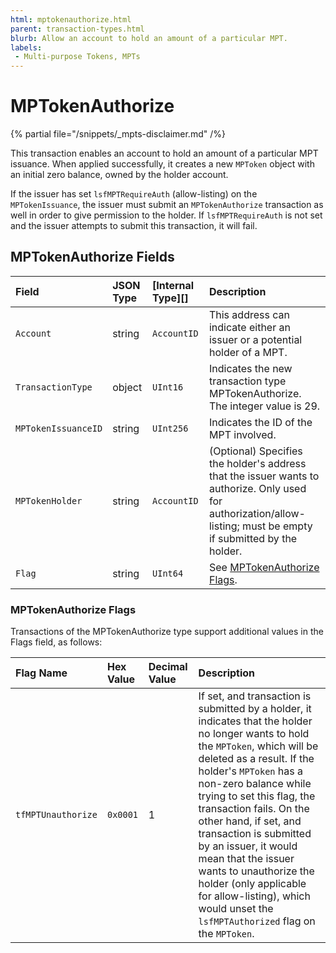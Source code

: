 ```yaml
---
html: mptokenauthorize.html
parent: transaction-types.html
blurb: Allow an account to hold an amount of a particular MPT.
labels:
 - Multi-purpose Tokens, MPTs
---
```


# MPTokenAuthorize

{% partial file="/snippets/_mpts-disclaimer.md" /%}

This transaction enables an account to hold an amount of a particular MPT issuance. When applied successfully, it creates a new `MPToken` object with an initial zero balance, owned by the holder account.

If the issuer has set `lsfMPTRequireAuth` (allow-listing) on the `MPTokenIssuance`, the issuer must submit an `MPTokenAuthorize` transaction as well in order to give permission to the holder. If `lsfMPTRequireAuth` is not set and the issuer attempts to submit this transaction, it will fail.

## MPTokenAuthorize Fields

<!-- {% include '_snippets/tx-fields-intro.md' %} -->

| Field               | JSON Type           | [Internal Type][] | Description        |
|:--------------------|:--------------------|:------------------|:-------------------|
| `Account`           | string              | `AccountID`       | This address can indicate either an issuer or a potential holder of a MPT. |
| `TransactionType`   | object              | `UInt16`          | Indicates the new transaction type MPTokenAuthorize. The integer value is 29. |
| `MPTokenIssuanceID` | string              | `UInt256`         | Indicates the ID of the MPT involved. |
| `MPTokenHolder`     | string              | `AccountID`       | (Optional) Specifies the holder's address that the issuer wants to authorize. Only used for authorization/allow-listing; must be empty if submitted by the holder. |
| `Flag`              | string              | `UInt64`          | See [MPTokenAuthorize Flags](#mptokenauthorize-flags). |

### MPTokenAuthorize Flags
Transactions of the MPTokenAuthorize type support additional values in the Flags field, as follows:

| Flag Name          | Hex Value    | Decimal Value | Description                   |
|:-------------------|:-------------|:--------------|:------------------------------|
| `tfMPTUnauthorize` | `0x0001`     | 1             | If set, and transaction is submitted by a holder, it indicates that the holder no longer wants to hold the `MPToken`, which will be deleted as a result. If the holder's `MPToken` has a non-zero balance while trying to set this flag, the transaction fails. On the other hand, if set, and transaction is submitted by an issuer, it would mean that the issuer wants to unauthorize the holder (only applicable for allow-listing), which would unset the `lsfMPTAuthorized` flag on the `MPToken`. |
